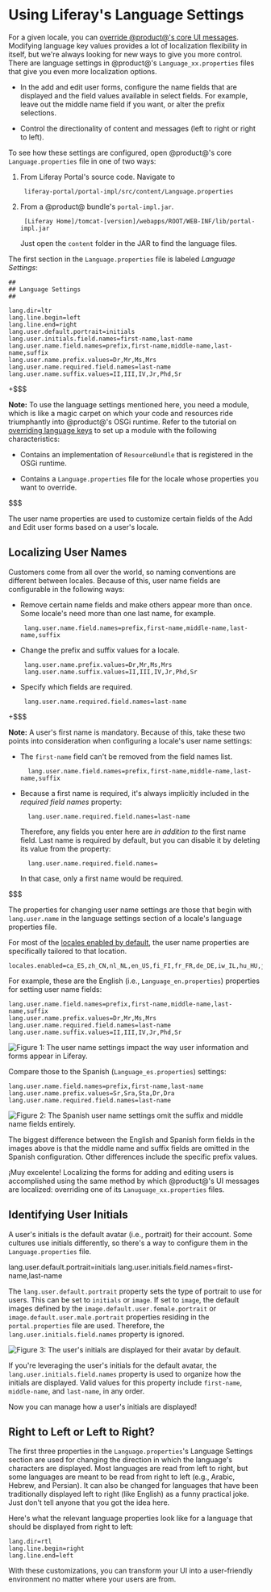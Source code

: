 # Using Liferay's Language Settings [](id=using-liferays-language-settings)

For a given locale, you can
[override @product@'s core UI messages](/develop/tutorials/-/knowledge_base/7-1/overriding-language-keys).
Modifying language key values provides a lot of localization flexibility in
itself, but we're always looking for new ways to give you more control. There
are language settings in @product@'s `Language_xx.properties` files that give
you even more localization options.

-  In the add and edit user forms, configure the name fields that are displayed
   and the field values available in select fields. For example, leave out the
   middle name field if you want, or alter the prefix selections.

-  Control the directionality of content and messages (left to right or
   right to left).

To see how these settings are configured, open @product@'s core
`Language.properties` file in one of two ways:

1. From Liferay Portal's source code. Navigate to 

        liferay-portal/portal-impl/src/content/Language.properties

2. From a @product@ bundle's `portal-impl.jar`.

        [Liferay Home]/tomcat-[version]/webapps/ROOT/WEB-INF/lib/portal-impl.jar

    Just open the `content` folder in the JAR to find the language files.

The first section in the `Language.properties` file is labeled *Language
Settings*: 

    ##
    ## Language Settings
    ##

    lang.dir=ltr
    lang.line.begin=left
    lang.line.end=right
    lang.user.default.portrait=initials
    lang.user.initials.field.names=first-name,last-name
    lang.user.name.field.names=prefix,first-name,middle-name,last-name,suffix
    lang.user.name.prefix.values=Dr,Mr,Ms,Mrs
    lang.user.name.required.field.names=last-name
    lang.user.name.suffix.values=II,III,IV,Jr,Phd,Sr

+$$$

**Note:** To use the language settings mentioned here, you need a module, which
is like a magic carpet on which your code and resources ride triumphantly into
@product@'s OSGi runtime. Refer to the tutorial on
[overriding language keys](/develop/tutorials/-/knowledge_base/7-1/overriding-language-keys)
to set up a module with the following characteristics:

-  Contains an implementation of `ResourceBundle` that is registered in the
   OSGi runtime.

-  Contains a `Language.properties` file for the locale whose properties you
   want to override.

$$$

The user name properties are used to customize certain fields of the Add and
Edit user forms based on a user's locale.

## Localizing User Names [](id=localizing-user-names)

Customers come from all over the world, so naming conventions are different
between locales. Because of this, user name fields are configurable in the
following ways:

-  Remove certain name fields and make others appear more than once. Some
   locale's need more than one last name, for example.

        lang.user.name.field.names=prefix,first-name,middle-name,last-name,suffix

-  Change the prefix and suffix values for a locale.

        lang.user.name.prefix.values=Dr,Mr,Ms,Mrs
        lang.user.name.suffix.values=II,III,IV,Jr,Phd,Sr

-  Specify which fields are required.

        lang.user.name.required.field.names=last-name

+$$$

**Note:** A user's first name is mandatory. Because of this, take these two
points into consideration when configuring a locale's user name settings:

- The `first-name` field can't be removed from the field names list. 

        lang.user.name.field.names=prefix,first-name,middle-name,last-name,suffix

- Because a first name is required, it's always implicitly included in the
  *required field names* property:

        lang.user.name.required.field.names=last-name

    Therefore, any fields you enter here are *in addition to* the first name
    field. Last name is required by default, but you can disable it by deleting
    its value from the property:

        lang.user.name.required.field.names=

    In that case, only a first name would be required.

$$$

The properties for changing user name settings are those that begin with
`lang.user.name` in the language settings section of a locale's language
properties file.

For most of the
[locales enabled by default](@platform-ref@/7.1-latest/propertiesdoc/portal.properties.html#Languages%20and%20Time%20Zones),
the user name properties are specifically tailored to that location.

    locales.enabled=ca_ES,zh_CN,nl_NL,en_US,fi_FI,fr_FR,de_DE,iw_IL,hu_HU,ja_JP,pt_BR,es_ES

For example, these are the English (i.e., `Language_en.properties`) properties
for setting user name fields:

    lang.user.name.field.names=prefix,first-name,middle-name,last-name,suffix
    lang.user.name.prefix.values=Dr,Mr,Ms,Mrs
    lang.user.name.required.field.names=last-name
    lang.user.name.suffix.values=II,III,IV,Jr,Phd,Sr

![Figure 1: The user name settings impact the way user information and forms appear in Liferay.](../../images/english-user-name-fields.png)

Compare those to the Spanish (`Language_es.properties`) settings:

    lang.user.name.field.names=prefix,first-name,last-name
    lang.user.name.prefix.values=Sr,Sra,Sta,Dr,Dra
    lang.user.name.required.field.names=last-name

![Figure 2: The Spanish user name settings omit the suffix and middle name fields entirely.](../../images/spanish-user-name-fields.png)

The biggest difference between the English and Spanish form fields in the images
above is that the middle name and suffix fields are omitted in the Spanish
configuration. Other differences include the specific prefix values.

¡Muy excelente! Localizing the forms for adding and editing users is
accomplished using the same method by which @product@'s UI messages are
localized: overriding one of its `Lanuguage_xx.properties` files.

## Identifying User Initials [](id=identifying-user-initials)

A user's initials is the default avatar (i.e., portrait) for their account.
Some cultures use initials differently, so there's a way to configure them in
the `Language.properties` file.

lang.user.default.portrait=initials
lang.user.initials.field.names=first-name,last-name

The `lang.user.default.portrait` property sets the type of portrait to use for
users. This can be set to `initials` or `image`. If set to `image`, the default
images defined by the `image.default.user.female.portrait` or
`image.default.user.male.portrait` properties residing in the
`portal.properties` file are used. Therefore, the
`lang.user.initials.field.names` property is ignored.

![Figure 3: The user's initials are displayed for their avatar by default.](../../images/initials-avatar.png)

If you're leveraging the user's initials for the default avatar, the
`lang.user.initials.field.names` property is used to organize how the initials
are displayed. Valid values for this property include `first-name`,
`middle-name`, and `last-name`, in any order.

Now you can manage how a user's initials are displayed!

## Right to Left or Left to Right? [](id=right-to-left-or-left-to-right)

The first three properties in the `Language.properties`'s Language Settings
section are used for changing the direction in which the language's characters
are displayed. Most languages are read from left to right, but some languages
are meant to be read from right to left (e.g., Arabic, Hebrew, and Persian). It
can also be changed for languages that have been traditionally displayed left to
right (like English) as a funny practical joke. Just don't tell anyone that you
got the idea here.

Here's what the relevant language properties look like for a language that
should be displayed from right to left:

    lang.dir=rtl
    lang.line.begin=right
    lang.line.end=left

With these customizations, you can transform your UI into a user-friendly
environment no matter where your users are from.
